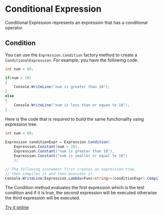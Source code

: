 # Conditional Expression

Conditional Expression represents an expression that has a conditional operator. 

## Condition

You can use the `Expression.Condition` factory method to create a `ConditionalExpression`. For example, you have the following code.

```csharp
int num = 60;

if(num > 10)
{
    Console.WriteLine("num is greater than 10");
}
else
{
    Console.WriteLine("num is less than or equan to 10");
}
```

Here is the code that is required to build the same functionality using expression tree.

```csharp
int num = 60;
 
Expression conditionExpr = Expression.Condition(
    Expression.Constant(num > 10),
    Expression.Constant("num is greater than 10"),
    Expression.Constant("num is smaller or equal to 10")
    );

// The following statement first creates an expression tree,
// then compiles it and then executes it.       
Console.WriteLine(Expression.Lambda<Func<string>>(conditionExpr).Compile()());
```

The Condition method evaluates the first expression which is the test condition and if it is true, the second expression will be executed otherwise the third expression will be executed. 

[Try it online](https://dotnetfiddle.net/3Cjycl)